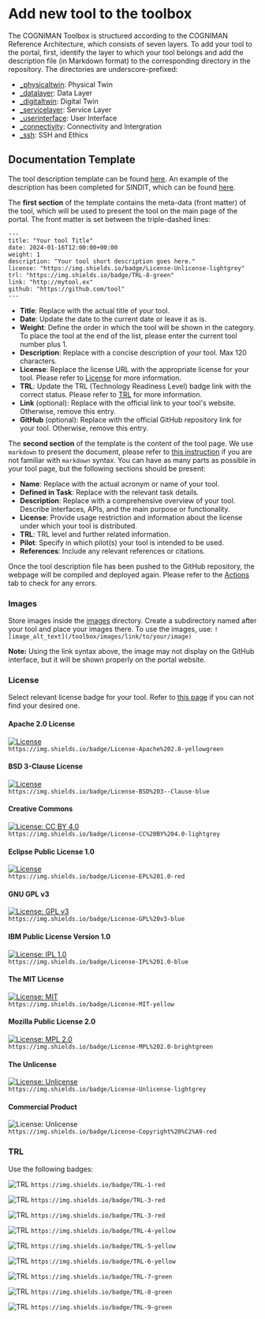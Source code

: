 # Add new tool to the toolbox
The COGNIMAN Toolbox is structured according to the COGNIMAN Reference Architecture, which consists of seven layers. To add your tool to the portal, first, identify the layer to which your tool belongs and add the description file (in Markdown format) to the corresponding directory in the repository. The directories are underscore-prefixed:
- [_physicaltwin](/_physicaltwin): Physical Twin
- [_datalayer](/_datalayer): Data Layer
- [_digitaltwin](/_digitaltwin): Digital Twin 
- [_servicelayer](/_digitaltwin): Service Layer
- [_userinterface](/_userinterface): User Interface
- [_connectivity](/_connectivity): Connectivity and Intergration
- [_ssh](/_connectivity): SSH and Ethics

## Documentation Template
The tool description template can be found [here](/documentation/example_tool_template.md). An example of the description has been completed for SINDIT, which can be found [here](/_digitaltwin/sindit.md).

The **first section** of the template contains the meta-data (front matter) of the tool, which will be used to present the tool on the main page of the portal. The front matter is set between the triple-dashed lines:

```
---
title: "Your tool Title"
date: 2024-01-16T12:00:00+00:00
weight: 1
description: "Your tool short description goes here."
license: "https://img.shields.io/badge/License-Unlicense-lightgrey"
trl: "https://img.shields.io/badge/TRL-8-green"
link: "http://mytool.ex"
github: "https://github.com/tool"
---
```
- **Title**: Replace with the actual title of your tool.
- **Date**: Update the date to the current date or leave it as is.
- **Weight**: Define the order in which the tool will be shown in the category. To place the tool at the end of the list, please enter the current tool number plus 1.
- **Description**: Replace with a concise description of your tool. Max 120 characters.
- **License**: Replace the license URL with the appropriate license for your tool. Please refer to [License](#license) for more information.
- **TRL**: Update the TRL (Technology Readiness Level) badge link with the correct status. Please refer to [TRL](#trl) for more information.
- **Link** (optional): Replace with the official link to your tool's website. Otherwise, remove this entry.
- **GitHub** (optional): Replace with the official GitHub repository link for your tool. Otherwise, remove this entry.

The **second section** of the template is the content of the tool page. We use `markdown` to present the document, please refer to [this instruction](https://www.markdownguide.org/basic-syntax/) if you are not familiar with `markdown` syntax. You can have as many parts as possible in your tool page, but the following sections should be present:
- **Name**: Replace with the actual acronym or name of your tool.
- **Defined in Task**: Replace with the relevant task details.
- **Description**: Replace with a comprehensive overview of your tool. Describe interfaces, APIs, and the main purpose or functionality.
- **License**: Provide usage restriction and information about the license under which your tool is distributed.
- **TRL**: TRL level and further related information.
- **Pilot**: Specify in which pilot(s) your tool is intended to be used.
- **References**: Include any relevant references or citations.

Once the tool description file has been pushed to the GitHub repository, the webpage will be compiled and deployed again. Please refer to the [Actions](https://github.com/COGNIMANEU/toolbox/actions) tab to check for any errors.

### Images
Store images inside the [images](/images) directory. Create a subdirectory named after your tool and place your images there. To use the images, use:
`![image_alt_text](/toolbox/images/link/to/your/image)` 

**Note:** Using the link syntax above, the image may not display on the GitHub interface, but it will be shown properly on the portal website.

### License
Select relevant license badge for your tool. Refer to [this page](https://gist.github.com/kofiav/c1059e1075b67582e86b07aa9759e20d) if you can not find your desired one.

#### Apache 2.0 License
[![License](https://img.shields.io/badge/License-Apache%202.0-yellowgreen.svg)](https://opensource.org/licenses/Apache-2.0)  
`https://img.shields.io/badge/License-Apache%202.0-yellowgreen`

#### BSD 3-Clause License
[![License](https://img.shields.io/badge/License-BSD%203--Clause-orange.svg)](https://opensource.org/licenses/BSD-3-Clause)  
`https://img.shields.io/badge/License-BSD%203--Clause-blue`

#### Creative Commons
[![License: CC BY 4.0](https://img.shields.io/badge/License-CC%20BY%204.0-lightgrey.svg)](https://creativecommons.org/licenses/by/4.0/)  
`https://img.shields.io/badge/License-CC%20BY%204.0-lightgrey`

#### Eclipse Public License 1.0
[![License](https://img.shields.io/badge/License-EPL%201.0-red.svg)](https://opensource.org/licenses/EPL-1.0)  
`https://img.shields.io/badge/License-EPL%201.0-red`

#### GNU GPL v3
[![License: GPL v3](https://img.shields.io/badge/License-GPL%20v3-blue.svg)](https://www.gnu.org/licenses/gpl-3.0)  
`https://img.shields.io/badge/License-GPL%20v3-blue`

#### IBM Public License Version 1.0
[![License: IPL 1.0](https://img.shields.io/badge/License-IPL%201.0-blue.svg)](https://opensource.org/license/ibmpl-php/)  
`https://img.shields.io/badge/License-IPL%201.0-blue`

#### The MIT License
[![License: MIT](https://img.shields.io/badge/License-MIT-yellow.svg)](https://opensource.org/licenses/MIT)  
`https://img.shields.io/badge/License-MIT-yellow`

#### Mozilla Public License 2.0
[![License: MPL 2.0](https://img.shields.io/badge/License-MPL%202.0-brightgreen.svg)](https://opensource.org/licenses/MPL-2.0)  
`https://img.shields.io/badge/License-MPL%202.0-brightgreen`

#### The Unlicense
[![License: Unlicense](https://img.shields.io/badge/License-Unlicense-lightgrey)](http://unlicense.org)    
`https://img.shields.io/badge/License-Unlicense-lightgrey`

#### Commercial Product
![License: Unlicense](https://img.shields.io/badge/License-Copyright%20%C2%A9-red)  
`https://img.shields.io/badge/License-Copyright%20%C2%A9-red`

### TRL
Use the following badges:

![TRL](https://img.shields.io/badge/TRL-1-red)
`https://img.shields.io/badge/TRL-1-red`

![TRL](https://img.shields.io/badge/TRL-2-red)
`https://img.shields.io/badge/TRL-3-red`

![TRL](https://img.shields.io/badge/TRL-3-red)
`https://img.shields.io/badge/TRL-3-red`

![TRL](https://img.shields.io/badge/TRL-4-yellow)
`https://img.shields.io/badge/TRL-4-yellow`

![TRL](https://img.shields.io/badge/TRL-5-yellow)
`https://img.shields.io/badge/TRL-5-yellow`

![TRL](https://img.shields.io/badge/TRL-6-yellow)
`https://img.shields.io/badge/TRL-6-yellow`

![TRL](https://img.shields.io/badge/TRL-7-green)
`https://img.shields.io/badge/TRL-7-green`

![TRL](https://img.shields.io/badge/TRL-8-green)
`https://img.shields.io/badge/TRL-8-green`

![TRL](https://img.shields.io/badge/TRL-9-green)
`https://img.shields.io/badge/TRL-9-green`
